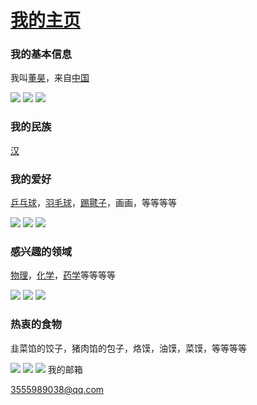 <!DOCTYPE html>
<html lang="zh-cn">
 <head>
  <meta charset="utf-8"/>
  <title>董昊的第一个网页</title>
 </head>
 <body>
 <h1><a href="littlebabylon.github.io">我的主页</a></h1>
<h3>我的基本信息</h3>
 <p>我叫<a href="littlebabylon.github.io">董昊</a>，来自<a href="https://baike.baidu.com/item/%E4%B8%AD%E5%9B%BD/1122445">中国</a></p>
<img src="https://bkimg.cdn.bcebos.com/pic/77094b36acaf2edddce89705801001e9380193c5?x-bce-process=image/format,f_auto"/>
<img src="https://bkimg.cdn.bcebos.com/pic/b58f8c5494eef01f1b9b5e88e1fe9925bd317deb?x-bce-process=image/format,f_auto"/>
<img src="https://bkimg.cdn.bcebos.com/pic/730e0cf3d7ca7bcb3019fa7cbe096b63f624a806?x-bce-process=image/format,f_auto"/>
<h3>我的民族</h3>
<p><a href="https://baike.baidu.com/item/%E6%B1%89%E6%97%8F/130605">汉</a></p>
<h3>我的爱好</h3>
<p><a href="https://baike.baidu.com/item/%E4%B9%92%E4%B9%93%E7%90%83/221415">乒乓球</a>，<a href="https://baike.baidu.com/item/%E7%BE%BD%E6%AF%9B%E7%90%83/32511">羽毛球</a>，<a href="http://www.huajian.org/">踢毽子</a>，画画，等等等等</p>
<img src="https://gimg2.baidu.com/image_search/src=http%3A%2F%2Fimage-258.258.com%2Fupload%2Fueditor%2Fimage%2F20190726%2F1564113563784145.jpg&refer=http%3A%2F%2Fimage-258.258.com&app=2002&size=f9999,10000&q=a80&n=0&g=0n&fmt=jpeg?sec=1636852333&t=00572ecd2df315f80de8b08adf43d724"/>
<img src="https://gimg2.baidu.com/image_search/src=http%3A%2F%2Fpic.qjimage.com%2Fchineseview092%2Fhigh%2F482-7025.jpg&refer=http%3A%2F%2Fpic.qjimage.com&app=2002&size=f9999,10000&q=a80&n=0&g=0n&fmt=jpeg?sec=1636852534&t=44da06d9fda39c73db14b55f4827b5d1"/>
<img src="https://gimg2.baidu.com/image_search/src=http%3A%2F%2Fi01.c.aliimg.com%2Fimg%2Fibank%2F2010%2F635%2F247%2F173742536_1223890431.jpg&refer=http%3A%2F%2Fi01.c.aliimg.com&app=2002&size=f9999,10000&q=a80&n=0&g=0n&fmt=jpeg?sec=1636852655&t=b835cc51da8122e80730c22466a18871"/>
<h3>感兴趣的领域</h3>
<p><a href="https://baike.baidu.com/video?from=lemma&fromPage=lemmaTop&isSensitive=0&lemmaId=313183&secondId=25413853">物理</a>，<a href="https://baike.baidu.com/item/%E5%8C%96%E5%AD%A6/127240">化学</a>，<a href="http://baike.baidu.com/l/cEhfWnNI?bk_share=copy&bk_sharefr=wapbaike">药学</a>等等等等</p>
<img src="https://gimg2.baidu.com/image_search/src=http%3A%2F%2Fpic2.zhimg.com%2F80%2Fv2-e089776cffc7d366a544199239704817_hd.jpg&refer=http%3A%2F%2Fpic2.zhimg.com&app=2002&size=f9999,10000&q=a80&n=0&g=0n&fmt=jpeg?sec=1636853975&t=50a4b4b44abcbf51a9dec4d558b51ec5"/>
<img src="https://gimg2.baidu.com/image_search/src=http%3A%2F%2Fpicnew10.photophoto.cn%2F20151207%2Fhuaxueqicaipinjian-23869345_1.jpg&refer=http%3A%2F%2Fpicnew10.photophoto.cn&app=2002&size=f9999,10000&q=a80&n=0&g=0n&fmt=jpeg?sec=1636854005&t=6a386a251932d19727d8a5b2c4edb8df"/>
<img src="https://gimg2.baidu.com/image_search/src=http%3A%2F%2Fphotocdn.sohu.com%2F20151214%2Fmp48085534_1450054493629_1.jpeg&refer=http%3A%2F%2Fphotocdn.sohu.com&app=2002&size=f9999,10000&q=a80&n=0&g=0n&fmt=jpeg?sec=1636854106&t=ed2905846509803fa35cd64e38a378e0"/>
<h3>热衷的食物</h3>
<p>韭菜馅的饺子，猪肉馅的包子，烙馍，油馍，菜馍，等等等等</p>
<img src="https://gimg2.baidu.com/image_search/src=http%3A%2F%2Fdpic.tiankong.com%2F89%2Fzl%2FQJ8196273793.jpg%3Fx-oss-process%3Dstyle%2Fshow&refer=http%3A%2F%2Fdpic.tiankong.com&app=2002&size=f9999,10000&q=a80&n=0&g=0n&fmt=jpeg?sec=1636853335&t=4408449e6cdfe4630b598f2f3817e75d"/>
<img src="https://gimg2.baidu.com/image_search/src=http%3A%2F%2Fimg4.pxto.com.cn%2Fnews%2F202001%2F11%2F5e199e693ed1f.jpg&refer=http%3A%2F%2Fimg4.pxto.com.cn&app=2002&size=f9999,10000&q=a80&n=0&g=0n&fmt=jpeg?sec=1636853432&t=b7e4214503b4d3745306305d48ad4038"/>
<img src="https://gimg2.baidu.com/image_search/src=http%3A%2F%2Fcp1.douguo.com%2Fupload%2Fcaiku%2Fe%2Fa%2F2%2F690x390_ea0e7a38a2197197d04ad5cb2310f9f2.jpeg&refer=http%3A%2F%2Fcp1.douguo.com&app=2002&size=f9999,10000&q=a80&n=0&g=0n&fmt=jpeg?sec=1636853496&t=03d9a3dec282b96797ffa47713fac684"/>
<h12>我的邮箱</h12>
<p><a href="https://bkimg.cdn.bcebos.com/pic/caef76094b36acaf2edd6ba8e9929a1001e939013619?x-bce-process=image/format,f_auto">3555989038@qq.com</a></p>
</body>
</html>

